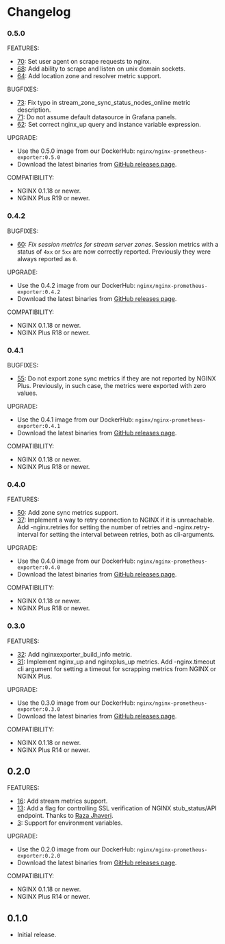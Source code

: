 # Changelog

### 0.5.0

FEATURES:
* [70](https://github.com/nginxinc/nginx-prometheus-exporter/pull/70): Set user agent on scrape requests to nginx.
* [68](https://github.com/nginxinc/nginx-prometheus-exporter/pull/68): Add ability to scrape and listen on unix domain sockets.
* [64](https://github.com/nginxinc/nginx-prometheus-exporter/pull/64): Add location zone and resolver metric support.

BUGFIXES:
* [73](https://github.com/nginxinc/nginx-prometheus-exporter/pull/73): Fix typo in stream_zone_sync_status_nodes_online metric description.
* [71](https://github.com/nginxinc/nginx-prometheus-exporter/pull/71): Do not assume default datasource in Grafana panels.
* [62](https://github.com/nginxinc/nginx-prometheus-exporter/pull/62): Set correct nginx_up query and instance variable expression.

UPGRADE:
* Use the 0.5.0 image from our DockerHub: `nginx/nginx-prometheus-exporter:0.5.0`
* Download the latest binaries from [GitHub releases page](https://github.com/nginxinc/nginx-prometheus-exporter/releases/tag/v0.5.0).

COMPATIBILITY:
* NGINX 0.1.18 or newer.
* NGINX Plus R19 or newer.

### 0.4.2

BUGFIXES:
* [60](https://github.com/nginxinc/nginx-prometheus-exporter/pull/60): *Fix session metrics for stream server zones*. Session metrics with a status of `4xx` or `5xx` are now correctly reported. Previously they were always reported as `0`.

UPGRADE:
* Use the 0.4.2 image from our DockerHub: `nginx/nginx-prometheus-exporter:0.4.2`
* Download the latest binaries from [GitHub releases page](https://github.com/nginxinc/nginx-prometheus-exporter/releases/tag/v0.4.2).

COMPATIBILITY:
* NGINX 0.1.18 or newer.
* NGINX Plus R18 or newer.

### 0.4.1

BUGFIXES:
* [55](https://github.com/nginxinc/nginx-prometheus-exporter/pull/55): Do not export zone sync metrics if they are not reported by NGINX Plus. Previously, in such case, the metrics were exported with zero values.

UPGRADE:
* Use the 0.4.1 image from our DockerHub: `nginx/nginx-prometheus-exporter:0.4.1`
* Download the latest binaries from [GitHub releases page](https://github.com/nginxinc/nginx-prometheus-exporter/releases/tag/v0.4.1).

COMPATIBILITY:
* NGINX 0.1.18 or newer.
* NGINX Plus R18 or newer.

### 0.4.0

FEATURES:
* [50](https://github.com/nginxinc/nginx-prometheus-exporter/pull/50): Add zone sync metrics support.
* [37](https://github.com/nginxinc/nginx-prometheus-exporter/pull/37): Implement a way to retry connection to NGINX if it is unreachable. Add -nginx.retries for setting the number of retries and -nginx.retry-interval for setting the interval between retries, both as cli-arguments.

UPGRADE:
* Use the 0.4.0 image from our DockerHub: `nginx/nginx-prometheus-exporter:0.4.0`
* Download the latest binaries from [GitHub releases page](https://github.com/nginxinc/nginx-prometheus-exporter/releases/tag/v0.4.0).

COMPATIBILITY:
* NGINX 0.1.18 or newer.
* NGINX Plus R18 or newer.

### 0.3.0

FEATURES:
* [32](https://github.com/nginxinc/nginx-prometheus-exporter/pull/32): Add nginxexporter_build_info metric.
* [31](https://github.com/nginxinc/nginx-prometheus-exporter/pull/31): Implement nginx_up and nginxplus_up metrics. Add -nginx.timeout cli argument for setting a timeout for scrapping metrics from NGINX or NGINX Plus.

UPGRADE:
* Use the 0.3.0 image from our DockerHub: `nginx/nginx-prometheus-exporter:0.3.0`
* Download the latest binaries from [GitHub releases page](https://github.com/nginxinc/nginx-prometheus-exporter/releases/tag/v0.3.0).

COMPATIBILITY:
* NGINX 0.1.18 or newer.
* NGINX Plus R14 or newer.

## 0.2.0

FEATURES:
* [16](https://github.com/nginxinc/nginx-prometheus-exporter/pull/16): Add stream metrics support.
* [13](https://github.com/nginxinc/nginx-prometheus-exporter/pull/13): Add a flag for controlling SSL verification of NGINX stub_status/API endpoint. Thanks to [Raza Jhaveri](https://github.com/razaj92).
* [3](https://github.com/nginxinc/nginx-prometheus-exporter/pull/3): Support for environment variables.

UPGRADE:
* Use the 0.2.0 image from our DockerHub: `nginx/nginx-prometheus-exporter:0.2.0`
* Download the latest binaries from [GitHub releases page](https://github.com/nginxinc/nginx-prometheus-exporter/releases/tag/v0.2.0).

COMPATIBILITY:
* NGINX 0.1.18 or newer.
* NGINX Plus R14 or newer.

## 0.1.0

* Initial release.